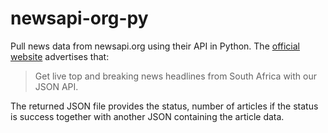 # newsapi-org-py
Pull news data from newsapi.org using their API in Python. The [official website](https://newsapi.org/s/south-africa-news-api) advertises that:

> Get live top and breaking news headlines from South Africa with our JSON API.

The returned JSON file provides the status, number of articles if the status is success together with another JSON containing the article data.